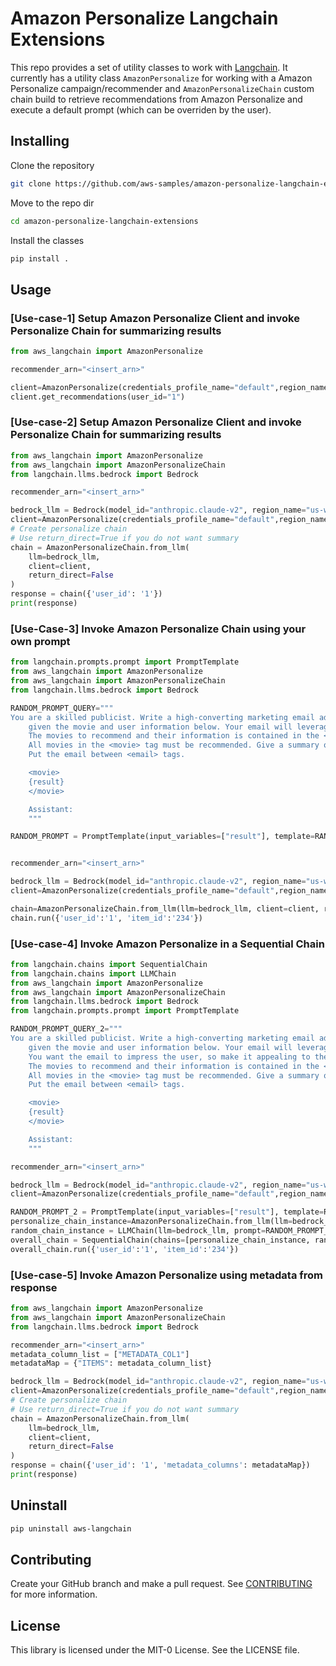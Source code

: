 # Amazon Personalize Langchain Extensions
This repo provides a set of utility classes to work with [Langchain](https://github.com/hwchase17/langchain/tree/master). It currently has a utility class `AmazonPersonalize` for working with a Amazon Personalize campaign/recommender and `AmazonPersonalizeChain` custom chain build to retrieve recommendations from Amazon Personalize and execute a default prompt (which can be overriden by the user).

## Installing

Clone the repository
```bash
git clone https://github.com/aws-samples/amazon-personalize-langchain-extensions.git
```

Move to the repo dir
```bash
cd amazon-personalize-langchain-extensions
```


Install the classes
```bash
pip install .
```

## Usage

### [Use-case-1] Setup Amazon Personalize Client and invoke Personalize Chain for summarizing results

```python
from aws_langchain import AmazonPersonalize

recommender_arn="<insert_arn>"

client=AmazonPersonalize(credentials_profile_name="default",region_name="us-west-2",recommender_arn=recommender_arn)
client.get_recommendations(user_id="1")
```

### [Use-case-2] Setup Amazon Personalize Client and invoke Personalize Chain for summarizing results

```python
from aws_langchain import AmazonPersonalize
from aws_langchain import AmazonPersonalizeChain
from langchain.llms.bedrock import Bedrock

recommender_arn="<insert_arn>"

bedrock_llm = Bedrock(model_id="anthropic.claude-v2", region_name="us-west-2")
client=AmazonPersonalize(credentials_profile_name="default",region_name="us-west-2",recommender_arn=recommender_arn)
# Create personalize chain
# Use return_direct=True if you do not want summary
chain = AmazonPersonalizeChain.from_llm(
    llm=bedrock_llm, 
    client=client,
    return_direct=False 
)
response = chain({'user_id': '1'})
print(response)
```

### [Use-Case-3] Invoke Amazon Personalize Chain using your own prompt

```python
from langchain.prompts.prompt import PromptTemplate
from aws_langchain import AmazonPersonalize
from aws_langchain import AmazonPersonalizeChain
from langchain.llms.bedrock import Bedrock

RANDOM_PROMPT_QUERY="""
You are a skilled publicist. Write a high-converting marketing email advertising several movies available in a video-on-demand streaming platform next week, 
    given the movie and user information below. Your email will leverage the power of storytelling and persuasive language. 
    The movies to recommend and their information is contained in the <movie> tag. 
    All movies in the <movie> tag must be recommended. Give a summary of the movies and why the human should watch them. 
    Put the email between <email> tags.

    <movie>
    {result} 
    </movie>

    Assistant:
    """

RANDOM_PROMPT = PromptTemplate(input_variables=["result"], template=RANDOM_PROMPT_QUERY)


recommender_arn="<insert_arn>"

bedrock_llm = Bedrock(model_id="anthropic.claude-v2", region_name="us-west-2")
client=AmazonPersonalize(credentials_profile_name="default",region_name="us-west-2",recommender_arn=recommender_arn)

chain=AmazonPersonalizeChain.from_llm(llm=bedrock_llm, client=client, return_direct=False, prompt_template=RANDOM_PROMPT)
chain.run({'user_id':'1', 'item_id':'234'})
```
### [Use-case-4] Invoke Amazon Personalize in a Sequential Chain 

```python
from langchain.chains import SequentialChain
from langchain.chains import LLMChain
from aws_langchain import AmazonPersonalize
from aws_langchain import AmazonPersonalizeChain
from langchain.llms.bedrock import Bedrock
from langchain.prompts.prompt import PromptTemplate

RANDOM_PROMPT_QUERY_2="""
You are a skilled publicist. Write a high-converting marketing email advertising several movies available in a video-on-demand streaming platform next week, 
    given the movie and user information below. Your email will leverage the power of storytelling and persuasive language. 
    You want the email to impress the user, so make it appealing to them.
    The movies to recommend and their information is contained in the <movie> tag. 
    All movies in the <movie> tag must be recommended. Give a summary of the movies and why the human should watch them. 
    Put the email between <email> tags.

    <movie>
    {result}
    </movie>

    Assistant:
    """

recommender_arn="<insert_arn>"

bedrock_llm = Bedrock(model_id="anthropic.claude-v2", region_name="us-west-2")
client=AmazonPersonalize(credentials_profile_name="default",region_name="us-west-2",recommender_arn=recommender_arn)

RANDOM_PROMPT_2 = PromptTemplate(input_variables=["result"], template=RANDOM_PROMPT_QUERY_2)
personalize_chain_instance=AmazonPersonalizeChain.from_llm(llm=bedrock_llm, client=client, return_direct=True)
random_chain_instance = LLMChain(llm=bedrock_llm, prompt=RANDOM_PROMPT_2)
overall_chain = SequentialChain(chains=[personalize_chain_instance, random_chain_instance], input_variables=["user_id"], verbose=True)
overall_chain.run({'user_id':'1', 'item_id':'234'})
```

### [Use-case-5] Invoke Amazon Personalize using metadata from response 

```python
from aws_langchain import AmazonPersonalize
from aws_langchain import AmazonPersonalizeChain
from langchain.llms.bedrock import Bedrock

recommender_arn="<insert_arn>"
metadata_column_list = ["METADATA_COL1"]
metadataMap = {"ITEMS": metadata_column_list}

bedrock_llm = Bedrock(model_id="anthropic.claude-v2", region_name="us-west-2")
client=AmazonPersonalize(credentials_profile_name="default",region_name="us-west-2",recommender_arn=recommender_arn)
# Create personalize chain
# Use return_direct=True if you do not want summary
chain = AmazonPersonalizeChain.from_llm(
    llm=bedrock_llm, 
    client=client,
    return_direct=False 
)
response = chain({'user_id': '1', 'metadata_columns': metadataMap})
print(response)
```

## Uninstall
```bash
pip uninstall aws-langchain
```

## Contributing
Create your GitHub branch and make a pull request.
See [CONTRIBUTING](CONTRIBUTING.md#security-issue-notifications) for more information.

## License
This library is licensed under the MIT-0 License. See the LICENSE file.

